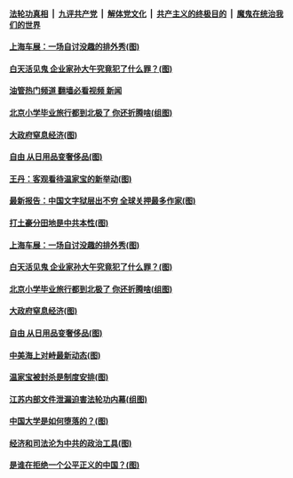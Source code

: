 ####  [法轮功真相](../../../../basic/blob/master/README.md?t=04251002) &nbsp;|&nbsp; [九评共产党](../../../../9ping.md/blob/master/README.md?t=04251002) &nbsp;|&nbsp; [解体党文化](../../../../jtdwh.md/blob/master/README.md?t=04251002)  &nbsp;|&nbsp; [共产主义的终极目的](../../../../gczydzjmd.md/blob/master/README.md?t=04251002) &nbsp;|&nbsp; [魔鬼在统治我们的世界](../../../../mgztzwmdsj.md/blob/master/README.md?t=04251002) 

#### [上海车展：一场自讨没趣的排外秀(图)](../pages/p4/969794.md?t=04251002) 

#### [白天活见鬼 企业家孙大午究竟犯了什么罪？(图)](../pages/p4/969735.md?t=04251002) 

#### [油管热门频道 翻墙必看视频 新闻](http://159.65.108.143:81/youtube.html)

#### [北京小学毕业旅行都到北极了 你还折腾啥(组图)](../pages/p4/969695.md?t=04251002) 


#### [大政府窒息经济(图)](../pages/p4/969601.md?t=04251002) 

#### [自由 从日用品变奢侈品(图)](../pages/p4/969701.md?t=04251002) 

#### [王丹：客观看待温家宝的新举动(图)](../pages/p4/969799.md?t=04251002) 

#### [最新报告：中国文字狱层出不穷 全球关押最多作家(图)](../pages/p4/969796.md?t=04251002) 

#### [打土豪分田地是中共本性(图)](../pages/p4/969795.md?t=04251002) 

#### [上海车展：一场自讨没趣的排外秀(图)](../pages/p4/969794.md?t=04251002) 



#### [白天活见鬼 企业家孙大午究竟犯了什么罪？(图)](../pages/p4/969735.md?t=04251002) 

#### [北京小学毕业旅行都到北极了 你还折腾啥(组图)](../pages/p4/969695.md?t=04251002) 


#### [大政府窒息经济(图)](../pages/p4/969601.md?t=04251002) 

#### [自由 从日用品变奢侈品(图)](../pages/p4/969701.md?t=04251002) 

#### [中美海上对峙最新动态(图)](../pages/p4/969699.md?t=04251002) 




#### [温家宝被封杀是制度安排(图)](../pages/p4/969607.md?t=04251002) 

#### [江苏内部文件泄漏迫害法轮功内幕(组图)](../pages/p4/969600.md?t=04251002) 

#### [中国大学是如何堕落的？(图)](../pages/p4/969581.md?t=04251002) 

#### [经济和司法沦为中共的政治工具(图)](../pages/p4/969565.md?t=04251002) 

#### [是谁在拒绝一个公平正义的中国？(图)](../pages/p4/969568.md?t=04251002) 

<img src='http://gfw-breaker.win/goodnews/indexes/p4.md' width='0px' height='0px'/>
